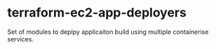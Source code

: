 # terraform-ec2-app-deployers
Set of modules to deplpy applicaiton build using multiple containerise services.
